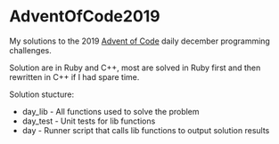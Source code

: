 # AdventOfCode2019

My solutions to the 2019 [Advent of Code](https://adventofcode.com/2019/) daily december programming challenges.

Solution are in Ruby and C++, most are solved in Ruby first and then rewritten in C++ if I had spare time.

Solution stucture:
* day_lib - All functions used to solve the problem
* day_test - Unit tests for lib functions
* day - Runner script that calls lib functions to output solution results
